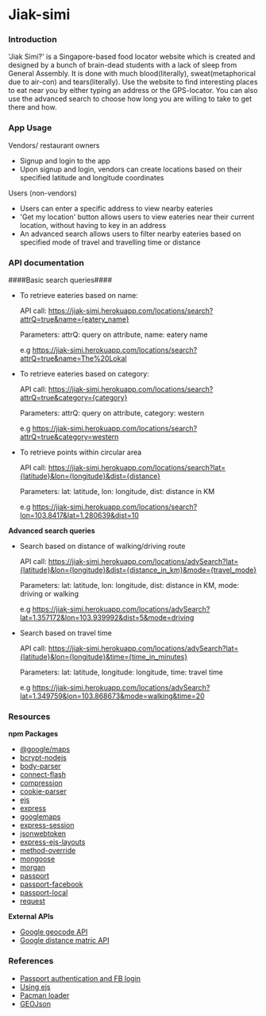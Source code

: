 # Jiak-simi
### Introduction
'Jiak Simi?' is a Singapore-based food locator website which is created and designed by a bunch of brain-dead students with a lack of sleep from General Assembly. It is done with much blood(literally), sweat(metaphorical due to air-con) and tears(literally). Use the website to find interesting places to eat near you by either typing an address or the GPS-locator. You can also use the advanced search to choose how long you are willing to take to get there and how.
### App Usage
Vendors/ restaurant owners
* Signup and login to the app
* Upon signup and login, vendors can create locations based on their specified latitude and longitude coordinates

Users (non-vendors)
* Users can enter a specific address to view nearby eateries
* 'Get my location' button allows users to view eateries near their current location, without having to key in an address
* An advanced search allows users to filter nearby eateries based on specified mode of travel and travelling time or distance

### API documentation
####Basic search queries####

- To retrieve eateries based on name:

    API call: https://jiak-simi.herokuapp.com/locations/search?attrQ=true&name={eatery_name}

    Parameters: attrQ: query on attribute, name: eatery name

    e.g https://jiak-simi.herokuapp.com/locations/search?attrQ=true&name=The%20Lokal

- To retrieve eateries based on category:

  API call: https://jiak-simi.herokuapp.com/locations/search?attrQ=true&category={category}

  Parameters: attrQ: query on attribute, category: western

  e.g https://jiak-simi.herokuapp.com/locations/search?attrQ=true&category=western

- To retrieve points within circular area

  API call: https://jiak-simi.herokuapp.com/locations/search?lat={latitude}&lon={longitude}&dist={distance}

  Parameters: lat: latitude, lon: longitude, dist: distance in KM

  e.g https://jiak-simi.herokuapp.com/locations/search?lon=103.8417&lat=1.280639&dist=10
  
**Advanced search queries**

- Search based on distance of walking/driving route

  API call: https://jiak-simi.herokuapp.com/locations/advSearch?lat={latitude}&lon={longitude}&dist={distance_in_km}&mode={travel_mode}

  Parameters: lat: latitude, lon: longitude, dist: distance in KM, mode: driving or walking

  e.g https://jiak-simi.herokuapp.com/locations/advSearch?lat=1.357172&lon=103.939992&dist=5&mode=driving
  
- Search based on travel time

  API call: https://jiak-simi.herokuapp.com/locations/advSearch?lat={latitude}&lon={longitude}&time={time_in_minutes}

  Parameters: lat: latitude, longitude: longitude, time: travel time

  e.g https://jiak-simi.herokuapp.com/locations/advSearch?lat=1.349759&lon=103.868673&mode=walking&time=20
  
### Resources
**npm Packages**
- [@google/maps](https://www.npmjs.com/package/@google/maps)
- [bcrypt-nodejs](https://www.npmjs.com/package/bcrypt-nodejs)
- [body-parser](https://www.npmjs.com/package/body-parser)
- [connect-flash](https://www.npmjs.com/package/connect-flash)
- [compression](https://www.npmjs.com/package/compression)
- [cookie-parser](https://www.npmjs.com/package/cookie-parser)
- [ejs](https://www.npmjs.com/package/ejs)
- [express](https://www.npmjs.com/package/express)
- [googlemaps](https://www.npmjs.com/package/googlemaps)
- [express-session](https://www.npmjs.com/package/express-session)
- [jsonwebtoken](https://www.npmjs.com/package/express-session)
- [express-ejs-layouts](https://www.npmjs.com/package/express-ejs-layouts)
- [method-override](https://www.npmjs.com/package/method-override)
- [mongoose](https://www.npmjs.com/package/mongoose)
- [morgan](https://www.npmjs.com/package/morgan)
- [passport](https://www.npmjs.com/package/passport)
- [passport-facebook](https://www.npmjs.com/package/passport-facebook)
- [passport-local](https://www.npmjs.com/package/passport-local)
- [request](https://www.npmjs.com/package/passport-local)

**External APIs**
- [Google geocode API](https://developers.google.com/maps/documentation/geocoding/intro)
- [Google distance matric API](https://developers.google.com/maps/documentation/distance-matrix)

### References
- [Passport authentication and FB login](https://scotch.io/tutorials/easy-node-authentication-setup-and-local)
- [Using ejs](https://scotch.io/tutorials/use-ejs-to-template-your-node-application)
- [Pacman loader](http://codepen.io/wifi/pen/olKxE)
- [GEOJson](http://blog.mongodb.org/post/50984169045/new-geo-features-in-mongodb-24)
